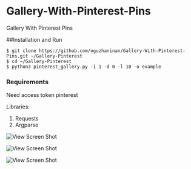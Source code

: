 # Gallery-With-Pinterest-Pins
Gallery With Pinterest Pins

##Installation and Run
```
$ git clone https://github.com/oguzhaninan/Gallery-With-Pinterest-Pins.git ~/Gallery-Pinterest
$ cd ~/Gallery-Pinterest
$ python3 pinterest_gallery.py -i 1 -d 0 -l 10 -o example
```

### Requirements

Need access token pinterest

Libraries:

1. Requests
2. Argparse

![View Screen Shot](https://github.com/oguzhaninan/Gallery-With-Pinterest-Pins/blob/master/Screenshot.png)

![View Screen Shot](https://github.com/oguzhaninan/Gallery-With-Pinterest-Pins/blob/master/Screenshot2.png)

![View Screen Shot](https://github.com/oguzhaninan/Gallery-With-Pinterest-Pins/blob/master/Screenshot3.png)

